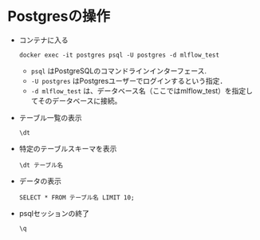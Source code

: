 # Postgresの操作

- コンテナに入る
    
    ```docker exec -it postgres psql -U postgres -d mlflow_test```
    
    - ```psql``` はPostgreSQLのコマンドラインインターフェース.
    - ```-U postgres``` はPostgresユーザーでログインするという指定．
    - ```-d mlflow_test``` は、データベース名（ここではmlflow_test）を指定してそのデータベースに接続。

- テーブル一覧の表示

    ```\dt```

- 特定のテーブルスキーマを表示

    ```\dt テーブル名```

- データの表示

    ```SELECT * FROM テーブル名 LIMIT 10;```

- psqlセッションの終了

    ```\q```

